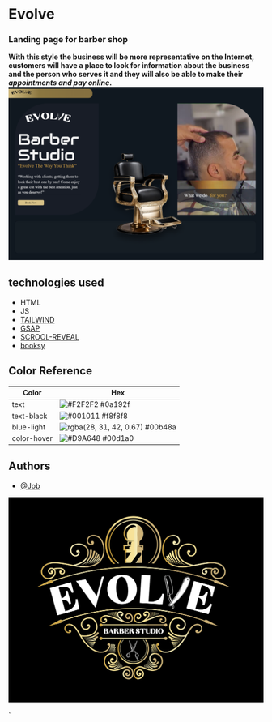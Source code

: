
# Evolve
 ### Landing page for barber shop
**With this style the business will be more representative on the Internet, customers will have a place to look for information about the business and the person who serves it and they will also be able to make their *appointments and pay online*.**
 ![image](./public/desing/FireShot%20Capture%20001%20-%20Evolve%20-%20127.0.0.1.png) 

## technologies used
* HTML
* JS
* [TAILWIND](https://tailwindcss.com/docs/installation)
* [GSAP](https://gsap.com/)
* [SCROOL-REVEAL](https://scrollrevealjs.org/)
* [booksy](https://booksy.com/es-es/)


## Color Reference

| Color             | Hex                                                                |
| ----------------- | ------------------------------------------------------------------ |
| text | ![#F2F2F2](https://via.placeholder.com/10/0a192f?text=+) #0a192f |
| text-black | ![#001011](https://via.placeholder.com/10/f8f8f8?text=+) #f8f8f8 |
| blue-light | ![rgba(28, 31, 42, 0.67)](https://via.placeholder.com/10/00b48a?text=+) #00b48a |
| color-hover | ![#D9A648](https://via.placeholder.com/10/00b48a?text=+) #00d1a0 |


## Authors

- [@Job](https://github.com/johnb03)


![Logo](./public/logo%20evolve.png)

`